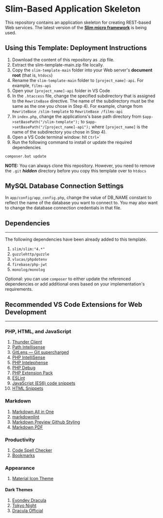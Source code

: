 # Slim-Based Application Skeleton

This repository contains an application skeleton for creating REST-based Web services. The latest version of the [**Slim micro framework**](https://www.slimframework.com/) is being used.

## Using this Template: Deployment Instructions

1. Download the content of this repository as .zip file.
2. Extract the slim-template-main.zip file locally.
3. Copy the `slim-template-main` folder into your Web server's **document root** (that is, `htdocs`)
4. Rename the `slim-template-main` folder to `[project_name]-api`. For example, `films-api`
5. Open your `[project_name]-api` folder in VS Code
6. In the `.htaccess` file, change the specified subdirectory that is assigned to the `RewriteBase` directive.  The name of the subdirectory must be the same as the one you chose in Step 4). For example, change from `RewriteBase /slim-template` to  `RewriteBase /films-api`
7. In `index.php`, change the applications's base path directory from  `$app->setBasePath("/slim-template");` to `$app->setBasePath("/[project_name]-api");` where `[project_name]` is the name of the subdirectory you chose in Step 4).
8. Open a VS Code terminal window: hit `` Ctrl+` ``
9. Run the following command to install or update the required dependencies

```bat
composer.bat update
```

**NOTE:** You can always clone this repository. However, you need to remove the ```.git``` ***hidden*** directory before you copy this template over to ```htdocs```

## MySQL Database Connection Settings

In `app/config/app_config.php`, change the value of DB_NAME constant to reflect the name of the database you want to connect to. You may also want to change the database connection credentials in that file.

## Dependencies

---

The following dependencies have been already added to this template.

1. `slim/slim:"4.*"`
2. `guzzlehttp/guzzle`
3. `vlucas/phpdotenv`
4. `firebase/php-jwt`
5. `monolog/monolog`

Optional: you can use `composer` to either update the referenced dependencies or add additional ones based on your implementation's requirements.

## Recommended VS Code Extensions for Web Development

---

### PHP, HTML, and JavaScript

1. [Thunder Client](https://marketplace.visualstudio.com/items?itemName=rangav.vscode-thunder-client)
2. [Path Intellisense](https://marketplace.visualstudio.com/items?itemName=christian-kohler.path-intellisense)
3. [GitLens — Git supercharged](https://marketplace.visualstudio.com/items?itemName=eamodio.gitlens)
4. [PHP IntelliSense](https://marketplace.visualstudio.com/items?itemName=zobo.php-intellisense)
5. [PHP Intelephense](https://marketplace.visualstudio.com/items?itemName=bmewburn.vscode-intelephense-client)
6. [PHP Debug](https://marketplace.visualstudio.com/items?itemName=xdebug.php-debug)
7. [PHP Extension Pack](https://marketplace.visualstudio.com/items?itemName=xdebug.php-pack)
8. [ESLint](https://marketplace.visualstudio.com/items?itemName=dbaeumer.vscode-eslint)
9. [JavaScript (ES6) code snippets](https://marketplace.visualstudio.com/items?itemName=xabikos.JavaScriptSnippets)
10. [HTML Snippets](https://marketplace.visualstudio.com/items?itemName=abusaidm.html-snippets)

### Markdown

1. [Markdown All in One](https://marketplace.visualstudio.com/items?itemName=yzhang.markdown-all-in-one)
2. [markdownlint](https://marketplace.visualstudio.com/items?itemName=DavidAnson.vscode-markdownlint)
3. [Markdown Preview Github Styling](https://marketplace.visualstudio.com/items?itemName=bierner.markdown-preview-github-styles)
4. [Markdown PDF](https://marketplace.visualstudio.com/items?itemName=yzane.markdown-pdf)

### Productivity

1. [Code Spell Checker](https://marketplace.visualstudio.com/items?itemName=streetsidesoftware.code-spell-checker)
2. [Bookmarks](https://marketplace.visualstudio.com/items?itemName=alefragnani.Bookmarks)

### Appearance

1. [Material Icon Theme](https://marketplace.visualstudio.com/items?itemName=PKief.material-icon-theme)

#### Dark Themes

1. [Evondev Dracula](https://marketplace.visualstudio.com/items?itemName=evondev.dracula-high-contrast)
2. [Tokyo Night](https://marketplace.visualstudio.com/items?itemName=enkia.tokyo-night)
3. [Dracula Official](https://marketplace.visualstudio.com/items?itemName=dracula-theme.theme-dracula)
